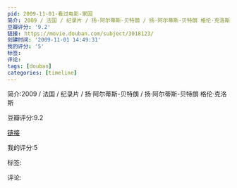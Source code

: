 ```yaml
---
pid: 2009-11-01-看过电影-家园
简介: 2009 / 法国 / 纪录片 / 扬·阿尔蒂斯-贝特朗 / 扬·阿尔蒂斯-贝特朗 格伦·克洛斯
豆瓣评分: '9.2'
链接: https://movie.douban.com/subject/3018123/
创建时间: '2009-11-01 14:49:31'
我的评分: '5'
标签:
评论:
tags: [douban]
categories: [timeline]
---
```

简介:2009 / 法国 / 纪录片 / 扬·阿尔蒂斯-贝特朗 / 扬·阿尔蒂斯-贝特朗 格伦·克洛斯

豆瓣评分:9.2

[链接](https://movie.douban.com/subject/3018123/)

我的评分:5

标签:

评论:


